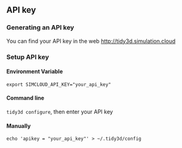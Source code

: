 ## API key

### Generating an API key

You can find your API key in the web http://tidy3d.simulation.cloud


### Setup API key

#### Environment Variable
``export SIMCLOUD_API_KEY="your_api_key"``

#### Command line
``tidy3d configure``, then enter your API key

#### Manually
``echo 'apikey = "your_api_key"' > ~/.tidy3d/config``
